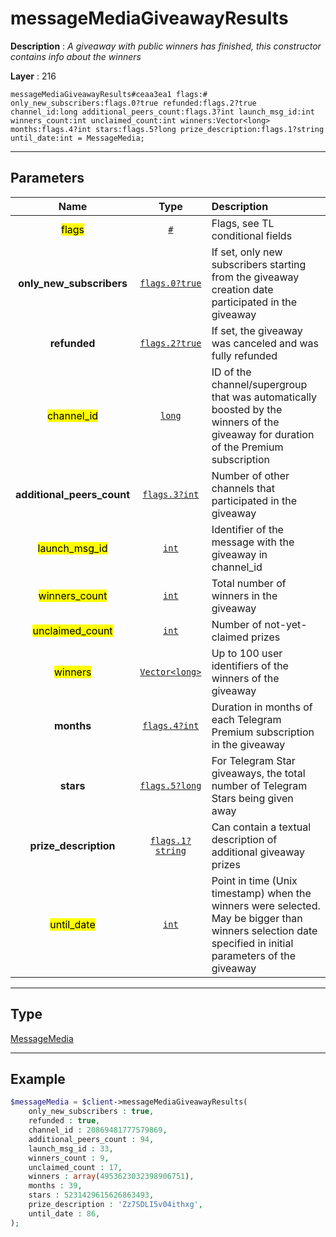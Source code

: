 # messageMediaGiveawayResults

**Description** : *A giveaway with public winners has finished, this constructor contains info about the winners*

**Layer** : 216

```tl
messageMediaGiveawayResults#ceaa3ea1 flags:# only_new_subscribers:flags.0?true refunded:flags.2?true channel_id:long additional_peers_count:flags.3?int launch_msg_id:int winners_count:int unclaimed_count:int winners:Vector<long> months:flags.4?int stars:flags.5?long prize_description:flags.1?string until_date:int = MessageMedia;
```

---

## Parameters

| Name | Type | Description |
| :---: | :---: | :--- |
| <mark>flags</mark> | [`#`](type/#) | Flags, see TL conditional fields |
| **only_new_subscribers** | [`flags.0?true`](type/true) | If set, only new subscribers starting from the giveaway creation date participated in the giveaway |
| **refunded** | [`flags.2?true`](type/true) | If set, the giveaway was canceled and was fully refunded |
| <mark>channel_id</mark> | [`long`](type/long) | ID of the channel/supergroup that was automatically boosted by the winners of the giveaway for duration of the Premium subscription |
| **additional_peers_count** | [`flags.3?int`](type/int) | Number of other channels that participated in the giveaway |
| <mark>launch_msg_id</mark> | [`int`](type/int) | Identifier of the message with the giveaway in channel_id |
| <mark>winners_count</mark> | [`int`](type/int) | Total number of winners in the giveaway |
| <mark>unclaimed_count</mark> | [`int`](type/int) | Number of not-yet-claimed prizes |
| <mark>winners</mark> | [`Vector<long>`](type/long) | Up to 100 user identifiers of the winners of the giveaway |
| **months** | [`flags.4?int`](type/int) | Duration in months of each Telegram Premium subscription in the giveaway |
| **stars** | [`flags.5?long`](type/long) | For Telegram Star giveaways, the total number of Telegram Stars being given away |
| **prize_description** | [`flags.1?string`](type/string) | Can contain a textual description of additional giveaway prizes |
| <mark>until_date</mark> | [`int`](type/int) | Point in time (Unix timestamp) when the winners were selected. May be bigger than winners selection date specified in initial parameters of the giveaway |

---

## Type

[MessageMedia](type/MessageMedia)

---

## Example

```php
$messageMedia = $client->messageMediaGiveawayResults(
	only_new_subscribers : true,
	refunded : true,
	channel_id : 20869481777579869,
	additional_peers_count : 94,
	launch_msg_id : 33,
	winners_count : 9,
	unclaimed_count : 17,
	winners : array(4953623032398906751),
	months : 39,
	stars : 5231429615626863493,
	prize_description : 'Zz7SDLI5v04ithxg',
	until_date : 86,
);
```